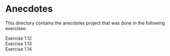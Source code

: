 # Anecdotes

This directory contains the anecdotes project that was done in the following exercises:

Exercise 1.12 
<br>
Exercise 1.13
<br>
Exercise 1.14
<br>